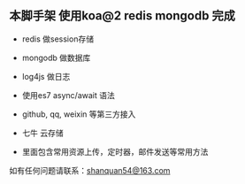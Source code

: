 ## 本脚手架 使用koa@2 redis mongodb 完成

* redis 做session存储

* mongodb 做数据库

* log4js 做日志

* 使用es7 async/await 语法

* github, qq, weixin 等第三方接入

* 七牛 云存储
 
* 里面包含常用资源上传，定时器，邮件发送等常用方法


如有任何问题请联系：shanquan54@163.com